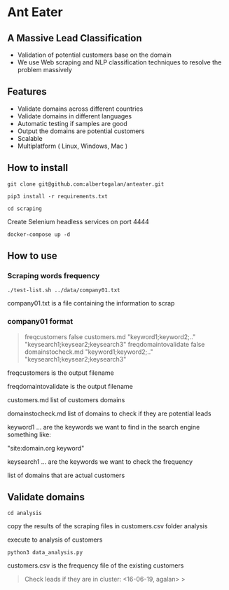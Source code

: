 # Ant Eater 

## A Massive Lead Classification 

- Validation of potential customers base on the domain
- We use Web scraping and NLP classification techniques to resolve the problem massively

## Features

- Validate domains across different countries
- Validate domains in different languages
- Automatic testing if samples are good
- Output the domains are potential customers
- Scalable 
- Multiplatform ( Linux, Windows, Mac )

## How to install

`git clone git@github.com:albertogalan/anteater.git`

`pip3 install -r requirements.txt`

`cd scraping`

Create Selenium headless services on port 4444

`docker-compose up -d`


## How to use


### Scraping words frequency

`./test-list.sh ../data/company01.txt`

company01.txt is a file containing the information to scrap 

### company01 format
> freqcustomers  false customers.md "keyword1;keyword2;.."  "keysearch1;keysear2;keysearch3"
> freqdomaintovalidate  false domainstocheck.md "keyword1;keyword2;.."  "keysearch1;keysear2;keysearch3"

freqcustomers  is the output filename

freqdomaintovalidate  is the output filename

customers.md  list of customers domains

domainstocheck.md list of domains to check if they are potential leads

keyword1 ... are the keywords we want to find in the search engine something like:
   
   "site:domain.org  keyword"
    
keysearch1 ... are the keywords we want to check the frequency

list of domains that are actual customers

## Validate domains

`cd analysis`

copy the results of the scraping files in customers.csv  folder analysis

execute to analysis of customers

`python3 data_analysis.py ` 

customers.csv is the frequency file of the existing customers

>  Check leads if they are in cluster:  <16-06-19, agalan> > 
